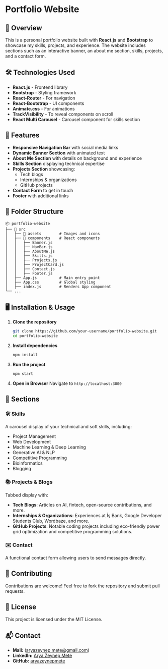 # Portfolio Website

## 🚀 Overview

This is a personal portfolio website built with **React.js** and **Bootstrap** to showcase my skills, projects, and experience. The website includes sections such as an interactive banner, an about me section, skills, projects, and a contact form.

## 🛠️ Technologies Used

- **React.js** - Frontend library
- **Bootstrap** - Styling framework
- **React-Router** - For navigation
- **React-Bootstrap** - UI components
- **Animate.css** - For animations
- **TrackVisibility** - To reveal components on scroll
- **React Multi Carousel** - Carousel component for skills section

## 📌 Features

- **Responsive Navigation Bar** with social media links
- **Dynamic Banner Section** with animated text
- **About Me Section** with details on background and experience
- **Skills Section** displaying technical expertise
- **Projects Section** showcasing:
  - Tech blogs
  - Internships & organizations
  - GitHub projects
- **Contact Form** to get in touch
- **Footer** with additional links

## 📂 Folder Structure

```plaintext
📦 portfolio-website
├── 📂 src
│   ├── 📂 assets        # Images and icons
│   ├── 📂 components    # React components
│   │   ├── Banner.js
│   │   ├── NavBar.js
│   │   ├── AboutMe.js
│   │   ├── Skills.js
│   │   ├── Projects.js
│   │   ├── ProjectCard.js
│   │   ├── Contact.js
│   │   ├── Footer.js
│   ├── App.js          # Main entry point
│   ├── App.css         # Global styling
│   ├── index.js        # Renders App component
└── ...
```

## 🖥️ Installation & Usage

1. **Clone the repository**
   ```sh
   git clone https://github.com/your-username/portfolio-website.git
   cd portfolio-website
   ```
2. **Install dependencies**
   ```sh
   npm install
   ```
3. **Run the project**
   ```sh
   npm start
   ```
4. **Open in Browser** Navigate to `http://localhost:3000`

## 📑 Sections

### 🛠️ Skills

A carousel display of your technical and soft skills, including:

- Project Management
- Web Development
- Machine Learning & Deep Learning
- Generative AI & NLP
- Competitive Programming
- Bioinformatics
- Blogging

### 📚 Projects & Blogs

Tabbed display with:

- **Tech Blogs**: Articles on AI, fintech, open-source contributions, and more.
- **Internships & Organizations**: Experiences at İş Bank, Google Developer Students Club, Wordbaze, and more.
- **GitHub Projects**: Notable coding projects including eco-friendly power grid optimization and competitive programming solutions.

### ✉️ Contact

A functional contact form allowing users to send messages directly.

## 📝 Contributing

Contributions are welcome! Feel free to fork the repository and submit pull requests.

## 📄 License

This project is licensed under the MIT License.

## 📬 Contact

- **Mail:** (aryazeynep.mete@gmail.com)
- **LinkedIn:** [Arya Zeynep Mete](https://www.linkedin.com/in/arya-zeynep-mete-a1a775216/)
- **GitHub:** [aryazeynepmete](https://github.com/aryazeynep)

